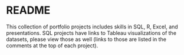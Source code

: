 # README

This collection of portfolio projects includes skills in SQL, R, Excel, and presentations. SQL projects have links to Tableau visualizations of the datasets, please view those as well (links to those are listed in the comments at the top of each project).
